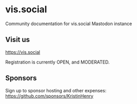 # vis.social
Community documentation for vis.social Mastodon instance

## Visit us 
https://vis.social

Registration is currently OPEN, and MODERATED.


## Sponsors

Sign up to sponsor hosting and other expenses:
https://github.com/sponsors/KristinHenry